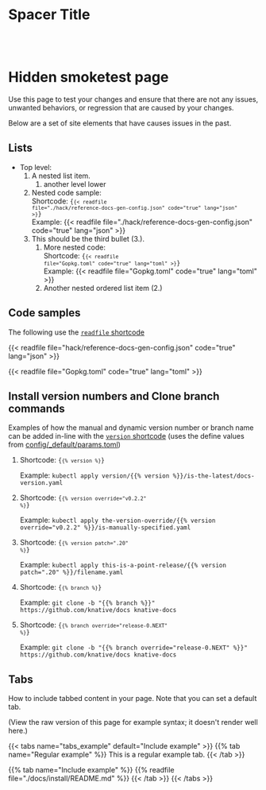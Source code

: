 # Spacer Title

<br><br>

# Hidden smoketest page

Use this page to test your changes and ensure that there are not any issues,
unwanted behaviors, or regression that are caused by your changes.

Below are a set of site elements that have causes issues in the past.

## Lists

- Top level:
  1. A nested list item.
     1. another level lower
  1. Nested code sample: <br>Shortcode: <code>{<code>{< readfile
     file="./hack/reference-docs-gen-config.json" code="true"
     lang="json" >}</code>}</code> <br>Example:
     {{< readfile file="./hack/reference-docs-gen-config.json" code="true" lang="json" >}}
  1. This should be the third bullet (3.).
     1. More nested code: <br>Shortcode: <code>{<code>{< readfile
        file="Gopkg.toml" code="true" lang="toml" >}</code>}</code> <br>Example:
        {{< readfile file="Gopkg.toml" code="true" lang="toml" >}}
     1. Another nested ordered list item (2.)

## Code samples

The following use the
[`readfile` shortcode](https://github.com/knative/website/blob/master/layouts/shortcodes/readfile.md)

{{< readfile file="hack/reference-docs-gen-config.json" code="true" lang="json" >}}

{{< readfile file="Gopkg.toml" code="true" lang="toml" >}}

## Install version numbers and Clone branch commands

Examples of how the manual and dynamic version number or branch name can be
added in-line with the
[`version` shortcode](https://github.com/knative/website/blob/master/layouts/shortcodes/version.md)
(uses the define values from
[config/\_default/params.toml](https://github.com/knative/website/blob/master/config/_default/params.toml))

1. Shortcode: <code>{<code>{% version %}</code>}</code>

   Example:
   `kubectl apply version/{{% version %}}/is-the-latest/docs-version.yaml`

1. Shortcode: <code>{<code>{% version override="v0.2.2" %}</code>}</code>

   Example:
   `kubectl apply the-version-override/{{% version override="v0.2.2" %}}/is-manually-specified.yaml`

1. Shortcode: <code>{<code>{% version patch=".20" %}</code>}</code>

   Example:
   `kubectl apply this-is-a-point-release/{{% version patch=".20" %}}/filename.yaml`

1. Shortcode: <code>{<code>{% branch %}</code>}</code>

   Example:
   `git clone -b "{{% branch %}}" https://github.com/knative/docs knative-docs`

1. Shortcode: <code>{<code>{% branch override="release-0.NEXT" %}</code>}</code>

   Example:
   `git clone -b "{{% branch override="release-0.NEXT" %}}" https://github.com/knative/docs knative-docs`

## Tabs

How to include tabbed content in your page. Note that you can set a default tab.

(View the raw version of this page for example syntax; it doesn't render well here.)

   {{< tabs name="tabs_example" default="Include example" >}}
{{% tab name="Regular example" %}}
This is a regular example tab.
{{< /tab >}}

{{% tab name="Include example" %}}
{{% readfile file="./docs/install/README.md" %}}
{{< /tab >}}
{{< /tabs >}}
